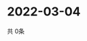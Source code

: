 # 2022-03-04
  共 0条

  <!-- BEGIN -->
  <!-- 最后更新时间Fri Mar 04 2022 08:07:24 GMT+0000 (Coordinated Universal Time) -->
  
  <!-- END -->
  
  